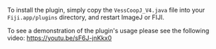 To install the plugin, simply copy the `VessCoopJ_V4.java` file into your `Fiji.app/plugins` directory, and restart ImageJ or FIJI.

To see a demonstration of the plugin's usage please see the following video: https://youtu.be/sF6J-jnKkx0
